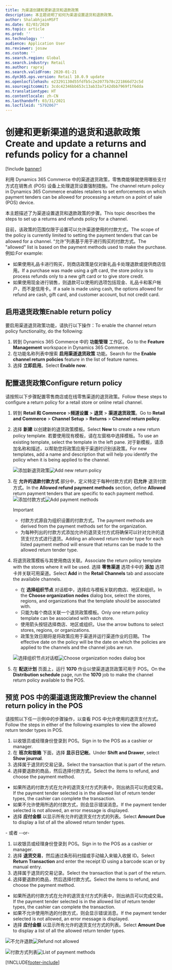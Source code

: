 ```yaml
---
title: 为渠道创建和更新退货和退款政策
description: 本主题说明了如何为渠道设置退货和退款政策。
author: ShalabhjainMSFT
ms.date: 02/03/2020
ms.topic: article
ms.prod: ''
ms.technology: ''
audience: Application User
ms.reviewer: josaw
ms.custom: ''
ms.search.region: Global
ms.search.industry: Retail
ms.author: rapraj
ms.search.validFrom: 2020-01-21
ms.dyn365.ops.version: Retail 10.0.9 update
ms.openlocfilehash: e23291130d55fdfb5c2e2077b78c221866d72c5d
ms.sourcegitcommit: 3cdc42346bb653c13ab33a7142dbb7969f1f6dda
ms.translationtype: HT
ms.contentlocale: zh-CN
ms.lasthandoff: 03/31/2021
ms.locfileid: "5792067"
---
```

# <a name="create-and-update-a-returns-and-refunds-policy-for-a-channel"></a><span data-ttu-id="41671-103">创建和更新渠道的退货和退款政策</span><span class="sxs-lookup"><span data-stu-id="41671-103">Create and update a returns and refunds policy for a channel</span></span>

[!include [banner](includes/banner.md)]

<span data-ttu-id="41671-104">利用 Dynamics 365 Commerce 中的渠道退货政策，零售商能够就使用哪些支付方式在销售点 (POS) 设备上处理退货设置强制措施。</span><span class="sxs-lookup"><span data-stu-id="41671-104">The channel return policy in Dynamics 365 Commerce enables retailers to set enforcements on which payment tenders can be allowed for processing a return on a point of sale (POS) device.</span></span>  

<span data-ttu-id="41671-105">本主题描述了为渠道设置退货和退款政策的步骤。</span><span class="sxs-lookup"><span data-stu-id="41671-105">This topic describes the steps to set up a returns and refunds policy for a channel.</span></span>

<span data-ttu-id="41671-106">目前，该政策的范围仅限于设置可以允许渠道使用的付款方式。</span><span class="sxs-lookup"><span data-stu-id="41671-106">The scope of the policy is currently limited to setting the payment tenders that can be allowed for a channel.</span></span> <span data-ttu-id="41671-107">“允许”列表基于用于进行购买的付款方式。</span><span class="sxs-lookup"><span data-stu-id="41671-107">The "allowed" list is based on the payment methods used to make the purchase.</span></span> <span data-ttu-id="41671-108">例如:</span><span class="sxs-lookup"><span data-stu-id="41671-108">For example:</span></span>

- <span data-ttu-id="41671-109">如果使用礼品卡进行购买，则商店政策是仅对新礼品卡处理退款或提供商店信用。</span><span class="sxs-lookup"><span data-stu-id="41671-109">If a purchase was made using a gift card, the store policy is to process refunds only to a new gift card or to give store credit.</span></span> 
- <span data-ttu-id="41671-110">如果使用现金进行销售，则退款可以使用的选项包括现金、礼品卡和客户帐户，而不是信用卡。</span><span class="sxs-lookup"><span data-stu-id="41671-110">If a sale is made using cash, the options allowed for refund are cash, gift card, and customer account, but not credit card.</span></span> 


## <a name="enable-return-policy"></a><span data-ttu-id="41671-111">启用退货政策</span><span class="sxs-lookup"><span data-stu-id="41671-111">Enable return policy</span></span>

<span data-ttu-id="41671-112">要启用渠道退货政策功能，请执行以下操作：</span><span class="sxs-lookup"><span data-stu-id="41671-112">To enable the channel return policy functionality, do the following:</span></span>

1. <span data-ttu-id="41671-113">转到 Dynamics 365 Commerce 中的 **功能管理** 工作区。</span><span class="sxs-lookup"><span data-stu-id="41671-113">Go to the **Feature Management** workspace in Dynamics 365 Commerce.</span></span>
2. <span data-ttu-id="41671-114">在功能名称列表中搜索 **启用渠道退货政策** 功能。</span><span class="sxs-lookup"><span data-stu-id="41671-114">Search for the **Enable channel return policies** feature in the list of feature names.</span></span>
3. <span data-ttu-id="41671-115">选择 **立即启用**。</span><span class="sxs-lookup"><span data-stu-id="41671-115">Select **Enable now**.</span></span> 

## <a name="configure-return-policy"></a><span data-ttu-id="41671-116">配置退货政策</span><span class="sxs-lookup"><span data-stu-id="41671-116">Configure return policy</span></span>

<span data-ttu-id="41671-117">请按照以下步骤配置零售商店或在线零售渠道的退货政策。</span><span class="sxs-lookup"><span data-stu-id="41671-117">Follow these steps to configure a return policy for a retail store or online retail channel.</span></span>

1. <span data-ttu-id="41671-118">转到 **Retail 和 Commerce** \>**频道设置** \> **退货** \> **渠道退货政策**。</span><span class="sxs-lookup"><span data-stu-id="41671-118">Go to **Retail and Commerce** \> **Channel Setup** \> **Returns** \> **Channel return policy**.</span></span>

2. <span data-ttu-id="41671-119">选择 **新建** 以创建新的退货政策模板。</span><span class="sxs-lookup"><span data-stu-id="41671-119">Select **New** to create a new return policy template.</span></span> <span data-ttu-id="41671-120">若要使用现有模板，请在左窗格中选择模板。</span><span class="sxs-lookup"><span data-stu-id="41671-120">To use an existing template, select the template in the left pane.</span></span> <span data-ttu-id="41671-121">对于新模板，请添加名称和描述，以帮助您将政策应用于渠道时识别该政策。</span><span class="sxs-lookup"><span data-stu-id="41671-121">For new templates, add a name and description that will help you identify the policy when it is being applied to the channel.</span></span>

   <span data-ttu-id="41671-122">![添加新退货政策](media/Return-policy-page1.png "添加新退货政策")</span><span class="sxs-lookup"><span data-stu-id="41671-122">![Add new return policy](media/Return-policy-page1.png "Add new return rolicy")</span></span>
     
   
3. <span data-ttu-id="41671-123">在 **允许的退款付款方式** 部分中，定义特定于每种付款方式的 **已允许** 退货付款方式。</span><span class="sxs-lookup"><span data-stu-id="41671-123">In the **Allowed refund payment methods** section, define **Allowed** return payment tenders that are specific to each payment method.</span></span>
   <span data-ttu-id="41671-124">![添加付款方式](media/Return-policy-page2.PNG "设置每种付款类型允许的付款方式")</span><span class="sxs-lookup"><span data-stu-id="41671-124">![Add payment methods](media/Return-policy-page2.PNG "Set allowed payment methods per payment type")</span></span>
   
    > [!IMPORTANT]
    > - <span data-ttu-id="41671-125">付款方式源自为组织设置的付款方式。</span><span class="sxs-lookup"><span data-stu-id="41671-125">The payment methods are derived from the payment methods set for the organization.</span></span>
    > - <span data-ttu-id="41671-126">为每种列出的付款方式添加允许的退货支付方式将确保可以针对允许的退货支付方式进行退货。</span><span class="sxs-lookup"><span data-stu-id="41671-126">Adding an allowed return tender type for each listed payment method will ensure that returns can be made to the allowed return tender type.</span></span>
    
4. <span data-ttu-id="41671-127">将退货政策模板与其使用商店关联。</span><span class="sxs-lookup"><span data-stu-id="41671-127">Associate the return policy template with the stores where it will be used.</span></span> <span data-ttu-id="41671-128">选择 **零售渠道** 选项卡中的 **添加** 选项卡并关联可用渠道。</span><span class="sxs-lookup"><span data-stu-id="41671-128">Select **Add** in the **Retail Channels** tab and associate the available channels.</span></span> 

    - <span data-ttu-id="41671-129">在 **选择组织节点** 对话框中，选择应与模板关联的商店、地区和组织。</span><span class="sxs-lookup"><span data-stu-id="41671-129">In the **Choose organization nodes** dialog box, select the stores, regions, and organizations that the template should be associated with.</span></span>
    - <span data-ttu-id="41671-130">只能为每个商店关联一个退货政策模板。</span><span class="sxs-lookup"><span data-stu-id="41671-130">Only one return policy template can be associated with each store.</span></span>
    - <span data-ttu-id="41671-131">使用箭头按钮选择商店、地区或组织。</span><span class="sxs-lookup"><span data-stu-id="41671-131">Use the arrow buttons to select stores, regions, or organizations.</span></span>
    - <span data-ttu-id="41671-132">政策生效日期将是将政策应用于渠道并运行渠道作业的日期。</span><span class="sxs-lookup"><span data-stu-id="41671-132">The effective date on the policy will be the date on which the policies are applied to the channels and the channel jobs are run.</span></span> 

    <span data-ttu-id="41671-133">![选择组织节点对话框](media/Return-policy-page3.PNG "选择组织节点对话框")</span><span class="sxs-lookup"><span data-stu-id="41671-133">![Choose organization nodes dialog box](media/Return-policy-page3.PNG "Choose organization nodes dialog box")</span></span>

5. <span data-ttu-id="41671-134">在 **配送计划** 页面上，运行 **1070** 作业以使渠道退货政策可用于 POS。</span><span class="sxs-lookup"><span data-stu-id="41671-134">On the **Distribution schedule** page, run the **1070** job to make the channel return policy available to the POS.</span></span>

## <a name="preview-the-channel-return-policy-in-the-pos"></a><span data-ttu-id="41671-135">预览 POS 中的渠道退货政策</span><span class="sxs-lookup"><span data-stu-id="41671-135">Preview the channel return policy in the POS</span></span>

<span data-ttu-id="41671-136">请按照以下任一示例中的步骤操作，以查看 POS 中允许使用的退货支付方式。</span><span class="sxs-lookup"><span data-stu-id="41671-136">Follow the steps in either of the following examples to view the allowed return tender types in POS.</span></span>

1. <span data-ttu-id="41671-137">以收银员或经理身份登录到 POS。</span><span class="sxs-lookup"><span data-stu-id="41671-137">Sign in to the POS as a cashier or manager.</span></span>
2. <span data-ttu-id="41671-138">在 **班次和银箱** 下面，选择 **显示日记帐**。</span><span class="sxs-lookup"><span data-stu-id="41671-138">Under **Shift and Drawer**, select **Show journal**.</span></span>
3. <span data-ttu-id="41671-139">选择属于退货的交易记录。</span><span class="sxs-lookup"><span data-stu-id="41671-139">Select the transaction that is part of the return.</span></span> 
4. <span data-ttu-id="41671-140">选择要退款的商品，然后选择付款方式。</span><span class="sxs-lookup"><span data-stu-id="41671-140">Select the items to refund, and choose the payment method.</span></span>  
- <span data-ttu-id="41671-141">如果所选的付款方式在允许的退货支付方式列表中，则出纳员可以完成交易。</span><span class="sxs-lookup"><span data-stu-id="41671-141">If the payment tender selected is in the allowed list of return tender types, the cashier can complete the transaction.</span></span>
- <span data-ttu-id="41671-142">如果不允许使用所选的付款方式，则会显示错误消息。</span><span class="sxs-lookup"><span data-stu-id="41671-142">If the payment tender selected is not allowed, an error message is displayed.</span></span>
- <span data-ttu-id="41671-143">选择 **应付金额** 以显示所有允许的退货支付方式的列表。</span><span class="sxs-lookup"><span data-stu-id="41671-143">Select **Amount Due** to display a list of all the allowed return tender types.</span></span>

<span data-ttu-id="41671-144">- 或者 -</span><span class="sxs-lookup"><span data-stu-id="41671-144">-or-</span></span>

1. <span data-ttu-id="41671-145">以收银员或经理身份登录到 POS。</span><span class="sxs-lookup"><span data-stu-id="41671-145">Sign in to the POS as a cashier or manager.</span></span>
2. <span data-ttu-id="41671-146">选择 **退货交易**，然后通过条形码扫描或手动输入来输入收据 ID。</span><span class="sxs-lookup"><span data-stu-id="41671-146">Select **Return Transaction** and enter the receipt ID using a barcode scan or by manual entry.</span></span> 
3. <span data-ttu-id="41671-147">选择属于退货的交易记录。</span><span class="sxs-lookup"><span data-stu-id="41671-147">Select the transaction that is part of the return.</span></span> 
4. <span data-ttu-id="41671-148">选择要退款的商品，然后选择付款方式。</span><span class="sxs-lookup"><span data-stu-id="41671-148">Select the items to refund, and choose the payment method.</span></span>  
- <span data-ttu-id="41671-149">如果所选的付款方式在允许的退货支付方式列表中，则出纳员可以完成交易。</span><span class="sxs-lookup"><span data-stu-id="41671-149">If the payment tender selected is in the allowed list of return tender types, the cashier can complete the transaction.</span></span>
- <span data-ttu-id="41671-150">如果不允许使用所选的付款方式，则会显示错误消息。</span><span class="sxs-lookup"><span data-stu-id="41671-150">If the payment tender selected is not allowed, an error message is displayed.</span></span>
- <span data-ttu-id="41671-151">选择 **应付金额** 以显示所有允许的退货支付方式的列表。</span><span class="sxs-lookup"><span data-stu-id="41671-151">Select **Amount Due** to display a list of all the allowed return tender types.</span></span>

<span data-ttu-id="41671-152">![不允许退款](media/Return-policy-page6.png "不允许的退款类型")</span><span class="sxs-lookup"><span data-stu-id="41671-152">![Refund not allowed](media/Return-policy-page6.png "Refund type not allowed")</span></span>



<span data-ttu-id="41671-153">![付款方式列表](media/Return-policy-page5.PNG "允许的退款类型")</span><span class="sxs-lookup"><span data-stu-id="41671-153">![List of payment methods](media/Return-policy-page5.PNG "Refund types allowed")</span></span>


[!INCLUDE[footer-include](../includes/footer-banner.md)]
